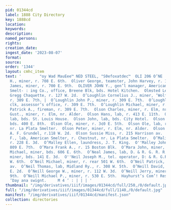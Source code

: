 ```yaml
---
pid: 01344cd
label: 1888 City Directory
key: 1888cd
location: 
keywords: 
description: 
named_persons: 
rights: 
creation_date: 
ingest_date: '2023-08-07'
format: 
source: 
order: '1344'
layout: cmhc_item
text: '        "oy Wad MauEee™ NED STEEL, "S0efoxatdec™  OLI 206 O’NE     Oliver Charles
  H., miner, r. 708 E. 6th.  Oliver George, teamster, John Harvey, r. 1004 N. Poplar.  Oliver
  James, miner, r. 700 E. 9th.  OLIVER JOHN Y., gen’l manager, American Mining and
  Smelt- : ing Co., office, Breene Blk, bds. Hotel Kitchen.  Olmsted Lewis J., blksmith,
  Gregg Chaquette, r. 127 W. 2d.  O’Loughlin Cornelius J., miner, ‘Wolftone Mine,
  r. 309 E. 7th. |  O’Loughlin John P., miner, r. 309 E. 7th.  O’Loughlin Matt. E.,
  clk, assessor’s office, r. 309 E. 7th.  O’Loughlin Michael, miner, r. 309 E. 7th.  O’Loughblin
  Patrick A., fireman, r. 309 E. 7th.  Olson Charles, miner, r. Elm, nr. Alder.  Olson
  Gust., miner, r. Elm, nr. Alder.  Olson Hans, lab, r. 413 E. 11th.  Olson John,
  lab, bds. St. Louis House.  Olson John, lab, bds. City Hotel.  Olson John, miner,
  bds. 400 E. 8th.  Olson Ole, miner, r. 3¢0 E. 5th.  Olson Ole, lab, r. Chestnut,
  nr. La Plata Smelter.  Olson Peter, miner, r. Elm, nr. Alder.  Olson Peter G., barkpr,
  A. F. Grundel, r.118 W. 2d.  Olson Sussie Miss, r. 215 Harrison av.  O’Mahony Thomas
  F., lab, American Smelter, r. Chestnut, nr. La Plata Smelter.  O’Malia Roger, miner,
  r. 228 E. 3d.  O’Malley Ellen, laundress, J. T. King.  O''Malley John, miner, r.
  809 E. 7th.  O’Mara Frank A., r. 15 Boston Blk.  O’Mara John, miner, r. 413 E. 6th.  O’Mara
  Michael, miner, bds. 606 E. 6th.  O’Neal James, lab, D. & R. G. R. R.  O’Neil John,
  miner, bds. 141 E. 3d.  O''Neil Joseph M., tel. operator, D: & R. G.R.R.,r. 134
  W. 6th.  O’Neil Michael, miner, r. rear 501 W. 6th.  O’Neil Patrick, r. 319 Harrison
  av.  O’Neil Thomas, lab, Midland Ry., r. 308 W. 5th.  O’Neill David, miner, r. 397
  E. 2d.  O’Neill George W., miner, r. 112 W. 3d.  O’Neill Jerry, miner, r. 811 E.
  9th.  O’Neill Michael P., miner, r. 530 E. 5th.  Hayhurst’s Com’! Restaurant, ope:
  ‘Day ana swignt.     M 4 ‘ : | | | '
thumbnail: "/img/derivatives/iiif/images/01344cd/full/250,/0/default.jpg"
full: "/img/derivatives/iiif/images/01344cd/full/1140,/0/default.jpg"
manifest: "/img/derivatives/iiif/01344cd/manifest.json"
collection: directories
---
```

